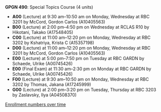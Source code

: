 **GPGN 490**: Special Topics Course (4 units)

- **A00** (Lecture) at 9:30 am–10:50 am on Monday, Wednesday at RBC 3201 by McCord, Gordon Carlos (A10405563)
- **B00** (Lecture) at 2:00 pm–4:50 pm on Wednesday at RCLAS R10 by Hikotani, Takako (A17548405)
- **C00** (Lecture) at 11:00 am–12:20 pm on Monday, Wednesday at RBC 3202 by Kshatriya, Krista C (A15357198)
- **D00** (Lecture) at 11:00 am–12:20 pm on Monday, Wednesday at RBC 3201 by McCord, Gordon Carlos (A10405563)
- **E00** (Lecture) at 5:00 pm–7:50 pm on Tuesday at RBC GARDN by Schaede, Ulrike (A00745426)
- **E00** (Final Exam) at 11:30 am–2:30 pm on Monday at RBC GARDN by Schaede, Ulrike (A00745426)
- **F00** (Lecture) at 9:30 am–10:50 am on Monday, Wednesday at RBC 3202 by Thomas, Jakana (A17245999)
- **G00** (Lecture) at 2:00 pm–3:20 pm on Tuesday, Thursday at RBC 3203 by Zaslavsky, Ilya (A04508370)

[Enrollment numbers over time](./GPGN490.tsv)
